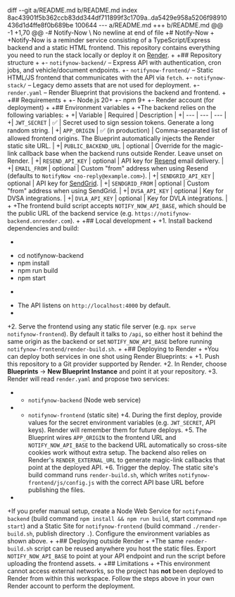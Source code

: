 diff --git a/README.md b/README.md
index 8ac43901f5b362ccb83dd344df711899f3c1709a..da5429e958a5206f98910436d1d4ffe8f0b689be 100644
--- a/README.md
+++ b/README.md
@@ -1 +1,70 @@
-# Notify-Now
\ No newline at end of file
+# Notify-Now
+
+Notify-Now is a reminder service consisting of a TypeScript/Express backend and a static HTML frontend. This repository contains everything you need to run the stack locally or deploy it on [Render](https://render.com).
+
+## Repository structure
+
+- `notifynow-backend/` – Express API with authentication, cron jobs, and vehicle/document endpoints.
+- `notifynow-frontend/` – Static HTML/JS frontend that communicates with the API via `fetch`.
+- `notifynow-stack/` – Legacy demo assets that are not used for deployment.
+- `render.yaml` – Render Blueprint that provisions the backend and frontend.
+
+## Requirements
+
+- Node.js 20+
+- npm 9+
+- Render account (for deployment)
+
+## Environment variables
+
+The backend relies on the following variables:
+
+| Variable | Required | Description |
+| --- | --- | --- |
+| `JWT_SECRET` | ✅ | Secret used to sign session tokens. Generate a long random string. |
+| `APP_ORIGIN` | ✅ (in production) | Comma-separated list of allowed frontend origins. The Blueprint automatically injects the Render static site URL. |
+| `PUBLIC_BACKEND_URL` | optional | Override for the magic-link callback base when the backend runs outside Render. Leave unset on Render. |
+| `RESEND_API_KEY` | optional | API key for [Resend](https://resend.com/) email delivery. |
+| `EMAIL_FROM` | optional | Custom "from" address when using Resend (defaults to `NotifyNow <no-reply@example.com>`). |
+| `SENDGRID_API_KEY` | optional | API key for [SendGrid](https://sendgrid.com/). |
+| `SENDGRID_FROM` | optional | Custom "from" address when using SendGrid. |
+| `DVSA_API_KEY` | optional | Key for DVSA integrations. |
+| `DVLA_API_KEY` | optional | Key for DVLA integrations. |
+
+The frontend build script accepts `NOTIFY_NOW_API_BASE`, which should be the public URL of the backend service (e.g. `https://notifynow-backend.onrender.com`).
+
+## Local development
+
+1. Install backend dependencies and build:
+   ```bash
+   cd notifynow-backend
+   npm install
+   npm run build
+   npm start
+   ```
+   The API listens on `http://localhost:4000` by default.
+
+2. Serve the frontend using any static file server (e.g. `npx serve notifynow-frontend`). By default it talks to `/api`, so either host it behind the same origin as the backend or set `NOTIFY_NOW_API_BASE` before running `notifynow-frontend/render-build.sh`.
+
+## Deploying to Render
+
+You can deploy both services in one shot using Render Blueprints:
+
+1. Push this repository to a Git provider supported by Render.
+2. In Render, choose **Blueprints** → **New Blueprint Instance** and point it at your repository.
+3. Render will read `render.yaml` and propose two services:
+   - `notifynow-backend` (Node web service)
+   - `notifynow-frontend` (static site)
+4. During the first deploy, provide values for the secret environment variables (e.g. `JWT_SECRET`, API keys). Render will remember them for future deploys.
+5. The Blueprint wires `APP_ORIGIN` to the frontend URL and `NOTIFY_NOW_API_BASE` to the backend URL automatically so cross-site cookies work without extra setup. The backend also relies on Render's `RENDER_EXTERNAL_URL` to generate magic-link callbacks that point at the deployed API.
+6. Trigger the deploy. The static site's build command runs `render-build.sh`, which writes `notifynow-frontend/js/config.js` with the correct API base URL before publishing the files.
+
+If you prefer manual setup, create a Node Web Service for `notifynow-backend` (build command `npm install && npm run build`, start command `npm start`) and a Static Site for `notifynow-frontend` (build command `./render-build.sh`, publish directory `.`). Configure the environment variables as shown above.
+
+## Deploying outside Render
+
+The same `render-build.sh` script can be reused anywhere you host the static files. Export `NOTIFY_NOW_API_BASE` to point at your API endpoint and run the script before uploading the frontend assets.
+
+## Limitations
+
+This environment cannot access external networks, so the project has **not** been deployed to Render from within this workspace. Follow the steps above in your own Render account to perform the deployment.
